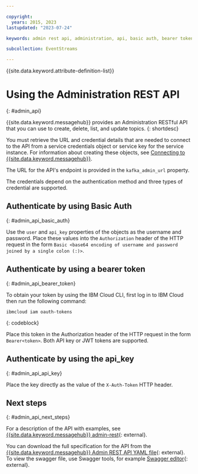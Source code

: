 ```yaml
---

copyright:
  years: 2015, 2023
lastupdated: "2023-07-24"

keywords: admin rest api, administration, api, basic auth, bearer token, authenticate, api key

subcollection: EventStreams

---
```


{{site.data.keyword.attribute-definition-list}}

# Using the Administration REST API
{: #admin_api}

{{site.data.keyword.messagehub}} provides an Administration RESTful API that you can use to create, delete, list, and update topics.
{: shortdesc}

You must retrieve the URL and credential details that are needed to connect to the API from a service credentials object or service key for the service instance. For information about creating these objects, see [Connecting to {{site.data.keyword.messagehub}}](/docs/EventStreams?topic=EventStreams-connecting).

The URL for the API's endpoint is provided in the `kafka_admin_url` property.

The credentials depend on the authentication method and three types of credential are supported.

## Authenticate by using Basic Auth
{: #admin_api_basic_auth}

Use the `user` and `api_key` properties of the objects as the username and password. Place these values into the `Authorization` header of the HTTP request in the form `Basic <base64 encoding of username and password joined by a single colon (:)>`.
    
## Authenticate by using a bearer token
{: #admin_api_bearer_token}

To obtain your token by using the IBM Cloud CLI, first log in to IBM Cloud then run the following command: 

```text
ibmcloud iam oauth-tokens
```
{: codeblock}

Place this token in the Authorization header of the HTTP request in the form `Bearer<token>`. Both API key or JWT tokens are supported. 
    
## Authenticate by using the api_key
{: #admin_api_api_key}

Place the key directly as the value of the `X-Auth-Token` HTTP header.

## Next steps
{: #admin_api_next_steps}

For a description of the API with examples, see [{{site.data.keyword.messagehub}} admin-rest](https://github.com/ibm-messaging/event-streams-docs/tree/master/admin-rest-api){: external}.

You can download the full specification for the API from the [{{site.data.keyword.messagehub}} Admin REST API YAML file](https://github.com/ibm-messaging/event-streams-docs/blob/master/admin-rest-api/admin-rest-api.yaml){: external}. To view the swagger file, use Swagger tools, for example [Swagger editor](http://editor.swagger.io/#/){: external}.
